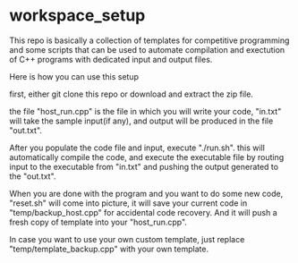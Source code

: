 # workspace_setup

This repo is basically a collection of templates for competitive programming and some scripts that can be used to automate compilation and exectution of C++ programs with dedicated input and output files.

Here is how you can use this setup

first, either git clone this repo or download and extract the zip file.

the file "host_run.cpp" is the file in which you will write your code, "in.txt" will take the sample input(if any), and output will be produced in the file "out.txt".

After you populate the code file and input, execute "./run.sh". this will automatically compile the code, and execute the executable file by routing input to the executable from "in.txt" and pushing the output generated to the "out.txt".


When you are done with the program and you want to do some new code, "reset.sh" will come into picture, it will save your current code in "temp/backup_host.cpp" for accidental code recovery. And it will push a fresh copy of template into your "host_run.cpp".

In case you want to use your own custom template, just replace "temp/template_backup.cpp" with your own template.